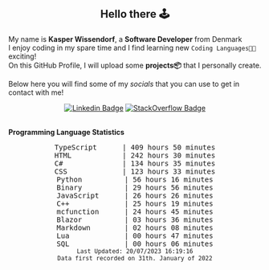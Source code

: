 ## <p align="center">Hello there 🕹️</p>

My name is **Kasper Wissendorf**, a **Software Developer** from Denmark<br/>
I enjoy coding in my spare time and I find learning new `Coding Languages👨‍💻` exciting!<br/>
On this GitHub Profile, I will upload some **projects📦** that I personally create.

Below here you will find some of my *socials* that you can use to get in contact with me! 

<div align="center">
  
[![Linkedin Badge](https://img.shields.io/badge/-LinkedIn-blue?style=flat-square&logo=Linkedin&logoColor=white)](https://www.linkedin.com/in/kasper-wissendorf-7279011b6/)
[![StackOverflow Badge](https://img.shields.io/badge/-Stack%20Overflow-FE7A16?style=flat-square&logo=Stack-Overflow&logoColor=white)](https://stackoverflow.com/users/18100435/kasper-wissendorf)
</div>

<br>
<strong>Programming Language Statistics</strong>
<br>
<div align="center">
<pre>
TypeScript      | 409 hours 50 minutes
HTML            | 242 hours 30 minutes
C#              | 134 hours 35 minutes
CSS             | 123 hours 33 minutes
Python          | 56 hours 16 minutes
Binary          | 29 hours 56 minutes
JavaScript      | 26 hours 26 minutes
C++             | 25 hours 19 minutes
mcfunction      | 24 hours 45 minutes
Blazor          | 03 hours 36 minutes
Markdown        | 02 hours 08 minutes
Lua             | 00 hours 47 minutes
SQL             | 00 hours 06 minutes
<sub>Last Updated: 20/07/2023 16:19:16</sub>
<sub>Data first recorded on 31th. January of 2022</sub>
</pre>
</div>

